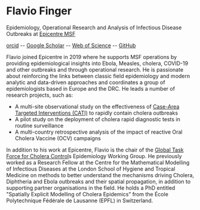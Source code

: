 # Flavio Finger

Epidemiology, Operational Research and Analysis of Infectious Disease Outbreaks at [Epicentre MSF](https://epicentre.msf.org)

[orcid](https://orcid.org/0000-0002-8613-5170) --
[Google Scholar](https://scholar.google.com/citations?user=4ZeqtLFaH7kC) --
[Web of Science](https://www.webofscience.com/wos/author/record/J-6037-2019) --
[GitHub](https://github.com/ffinger/)

Flavio joined Epicentre in 2019 where he supports MSF operations by providing epidemiological insights into Ebola, Measles, cholera, COVID-19 and other outbreaks and through operational research. He is passionate about reinforcing the links between classic field epidemiology and modern analytic and data-driven approaches and coordinates a group of epidemiologists based in Europe and the DRC. He leads a number of research projects, such as:
- A multi-site observational study on the effectiveness of [Case-Area Targeted Interventions (CATI)](http://dx.doi.org/10.1136/bmjopen-2022-061206) to rapidly contain cholera outbreaks
- A pilot study on the deployment of cholera rapid diagnostic tests in routine surveillance
- A multi-country retrospective analysis of the impact of reactive Oral Cholera Vaccine (OCV) campaigns

In addition to his work at Epicentre, Flavio is the chair of the [Global Task Force for Cholera Control](https://www.gtfcc.org/)s Epidemiology Working Group. He previously worked as a Research Fellow at the Centre for the Mathematical Modelling of Infectious Diseases at the London School of Hygiene and Tropical Medicine on methods to better understand the mechanisms driving Cholera, Diphtheria and Ebola outbreaks and their spatial propagation, in addition to supporting partner organisations in the field. He holds a PhD entitled "Spatially Explicit Modelling of Cholera Epidemics” from the École Polytechnique Fédérale de Lausanne (EPFL) in Switzerland.
